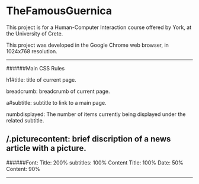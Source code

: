 TheFamousGuernica
=================

This project is for a Human-Computer Interaction course offered by York, at the University of Crete.

This project was developed in the Google Chrome web browser, in 1024x768 resolution.

--------------------------------------

######Main CSS Rules

h1#title: title of current page.

breadcrumb: breadcrumb of current page.

a#subtitle: subtitle to link to a main page.

numbdisplayed: The number of items currently being displayed under the related subtitle.

/.picturecontent: brief discription of a news article with a picture.
--------------------------------------

######Font:
Title: 200%
subtitles: 100%
Content Title: 100%
Date: 50%
Content: 90%

--------------------------------------


